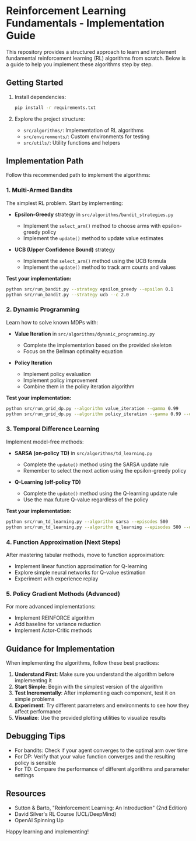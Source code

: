 # Reinforcement Learning Fundamentals - Implementation Guide

This repository provides a structured approach to learn and implement fundamental reinforcement learning (RL) algorithms from scratch. Below is a guide to help you implement these algorithms step by step.

## Getting Started

1. Install dependencies:
   ```bash
   pip install -r requirements.txt
   ```

2. Explore the project structure:
   - `src/algorithms/`: Implementation of RL algorithms
   - `src/environments/`: Custom environments for testing
   - `src/utils/`: Utility functions and helpers

## Implementation Path

Follow this recommended path to implement the algorithms:

### 1. Multi-Armed Bandits

The simplest RL problem. Start by implementing:

- **Epsilon-Greedy** strategy in `src/algorithms/bandit_strategies.py`
  - Implement the `select_arm()` method to choose arms with epsilon-greedy policy
  - Implement the `update()` method to update value estimates

- **UCB (Upper Confidence Bound)** strategy
  - Implement the `select_arm()` method using the UCB formula
  - Implement the `update()` method to track arm counts and values

**Test your implementation:**
```bash
python src/run_bandit.py --strategy epsilon_greedy --epsilon 0.1
python src/run_bandit.py --strategy ucb --c 2.0
```

### 2. Dynamic Programming

Learn how to solve known MDPs with:

- **Value Iteration** in `src/algorithms/dynamic_programming.py`
  - Complete the implementation based on the provided skeleton
  - Focus on the Bellman optimality equation

- **Policy Iteration**
  - Implement policy evaluation
  - Implement policy improvement
  - Combine them in the policy iteration algorithm

**Test your implementation:**
```bash
python src/run_grid_dp.py --algorithm value_iteration --gamma 0.99
python src/run_grid_dp.py --algorithm policy_iteration --gamma 0.99 --obstacles
```

### 3. Temporal Difference Learning

Implement model-free methods:

- **SARSA (on-policy TD)** in `src/algorithms/td_learning.py`
  - Complete the `update()` method using the SARSA update rule
  - Remember to select the next action using the epsilon-greedy policy

- **Q-Learning (off-policy TD)**
  - Complete the `update()` method using the Q-learning update rule
  - Use the max future Q-value regardless of the policy

**Test your implementation:**
```bash
python src/run_td_learning.py --algorithm sarsa --episodes 500
python src/run_td_learning.py --algorithm q_learning --episodes 500 --obstacles
```

### 4. Function Approximation (Next Steps)

After mastering tabular methods, move to function approximation:

- Implement linear function approximation for Q-learning
- Explore simple neural networks for Q-value estimation
- Experiment with experience replay

### 5. Policy Gradient Methods (Advanced)

For more advanced implementations:

- Implement REINFORCE algorithm
- Add baseline for variance reduction
- Implement Actor-Critic methods

## Guidance for Implementation

When implementing the algorithms, follow these best practices:

1. **Understand First**: Make sure you understand the algorithm before implementing it
2. **Start Simple**: Begin with the simplest version of the algorithm
3. **Test Incrementally**: After implementing each component, test it on simple problems
4. **Experiment**: Try different parameters and environments to see how they affect performance
5. **Visualize**: Use the provided plotting utilities to visualize results

## Debugging Tips

- For bandits: Check if your agent converges to the optimal arm over time
- For DP: Verify that your value function converges and the resulting policy is sensible
- For TD: Compare the performance of different algorithms and parameter settings

## Resources

- Sutton & Barto, "Reinforcement Learning: An Introduction" (2nd Edition)
- David Silver's RL Course (UCL/DeepMind)
- OpenAI Spinning Up

Happy learning and implementing! 